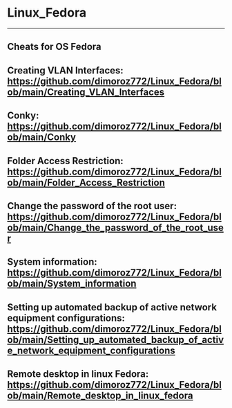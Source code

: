 # Linux_Fedora
-------------------------------------------------------------------------------------------------------------------------------------------------------
Cheats for OS Fedora
-------------------------------------------------------------------------------------------------------------------------------------------------------
Creating VLAN Interfaces: https://github.com/dimoroz772/Linux_Fedora/blob/main/Creating_VLAN_Interfaces
-------------------------------------------------------------------------------------------------------------------------------------------------------
Conky: https://github.com/dimoroz772/Linux_Fedora/blob/main/Conky
-------------------------------------------------------------------------------------------------------------------------------------------------------
Folder Access Restriction: https://github.com/dimoroz772/Linux_Fedora/blob/main/Folder_Access_Restriction
-------------------------------------------------------------------------------------------------------------------------------------------------------
Change the password of the root user: https://github.com/dimoroz772/Linux_Fedora/blob/main/Change_the_password_of_the_root_user
-------------------------------------------------------------------------------------------------------------------------------------------------------
System information: https://github.com/dimoroz772/Linux_Fedora/blob/main/System_information
-------------------------------------------------------------------------------------------------------------------------------------------------------
Setting up automated backup of active network equipment configurations: https://github.com/dimoroz772/Linux_Fedora/blob/main/Setting_up_automated_backup_of_active_network_equipment_configurations
-------------------------------------------------------------------------------------------------------------------------------------------------------
Remote desktop in linux Fedora: https://github.com/dimoroz772/Linux_Fedora/blob/main/Remote_desktop_in_linux_fedora
-------------------------------------------------------------------------------------------------------------------------------------------------------
